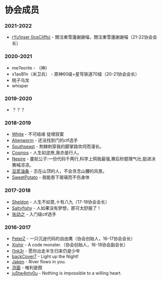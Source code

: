 # 协会成员

### 2021-2022

- [rYu1nser (IceCliffs)](https://iloli.moe) - 關注東雪蓮謝謝喵，關注東雪蓮謝謝喵（21-22协会会长）

### 2020-2021

- me7eorite - （神）
- x1aoB1n（米卫兵） - 原神60级+星穹铁道70级（20-21协会会长）
- 桃子乌龙
- whisper

### 2019-2020

- ？？？

### 2018-2019

- [White](https://white.xmutsec.com/) - 不可结缘 徒增寂寞
- [Alienworm](http://alienworm.top/) - 还没找到门的ctf选手
- [Southseast](https://southseast.cc/) - 荆棘刺穿我的脚掌路坎坷而漫长。
- [Cosmos](http://blog.thecosmos.cn/) - 人生如逆旅,我亦是行人。
- [Nepire](https://blog.csdn.net/nepire) - 厦航公子:一份代码千两行,科学上网我最强,赛后秒题理气壮,挺进决赛喊凉凉。
- [豆浆油条](http://anonym1ty.cn/) - 志在山顶的人，不会贪念山腰的风景。
- [SweetPotato](https://github.com/SweetPotatoo) - 我能吞下玻璃而不伤身体

### 2017-2018

- [Sheldon](http://sheldon.xmutsec.com/) - 人生不如意,十有八九（17-18协会会长）
- [Saltyfishy](http://saltyfishyu.xmutsec.com/) - 人如果没有梦想，那可太舒服了！
- [张动之]() - 入门级ctf选手

### 2016-2017

- [PeterZ](http://blog.csdn.net/PeterZ1997/) - 一只沉迷代码的自由鹰（协会创始人，16-17协会会长）
- [Xishir](https://www.codemonster.cn/) - A code monster.（协会创始人，16-18协会副会长）
- [l1nk3r](http://www.lmxspace.com/) - 愿你出走半生归来仍是少年
- [backCover7](https://blog.backcover7.cc/) - Light up the Night!
- [Jaken]() - River flows in you.
- [泡面]() - 唯利是图
- [ju5tw4nty0u](http://ju5tw4nty0u.top/) - Nothing is impossible to a willing heart.